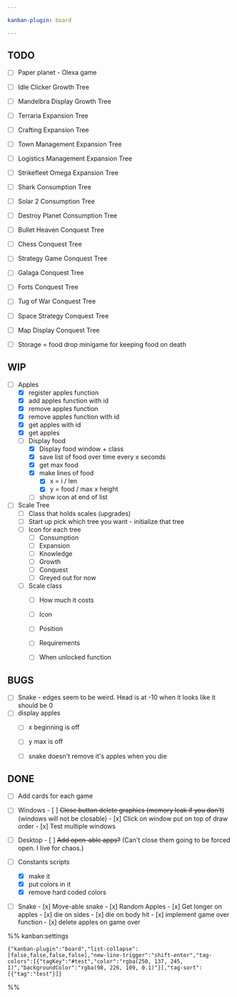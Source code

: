 ```yaml
---

kanban-plugin: board

---
```


## TODO

- [ ] Paper planet - Olexa game
- [ ] Idle Clicker
	Growth Tree
- [ ] Mandelbra Display
	Growth Tree
- [ ] Terraria
	Expansion Tree
- [ ] Crafting
	Expansion Tree
- [ ] Town Management
	Expansion Tree
- [ ] Logistics Management
	Expansion Tree
- [ ] Strikefleet Omega
	Expansion Tree
- [ ] Shark
	Consumption Tree
- [ ] Solar 2
	Consumption Tree
- [ ] Destroy Planet
	Consumption Tree
- [ ] Bullet Heaven
	Conquest Tree
- [ ] Chess
	Conquest Tree
- [ ] Strategy Game
	Conquest Tree
- [ ] Galaga
	Conquest Tree
- [ ] Forts
	Conquest Tree
- [ ] Tug of War
	Conquest Tree
- [ ] Space Strategy
	Conquest Tree
- [ ] Map Display
	Conquest Tree
- [ ] Storage = food drop minigame for keeping food on death


## WIP

- [ ] Apples
	- [x] register apples function
	- [x] add apples function with id
	- [x] remove apples function
	- [x] remove apples function with id
	- [x] get apples with id
	- [x] get apples
	- [ ] Display food
	    - [x] Display food window + class
	    - [x] save list of food over time every x seconds
	    - [x] get max food
	    - [x] make lines of food
	        - [x] x = i / len
	        - [x] y = food / max x height
	    - [ ] show icon at end of list
- [ ] Scale Tree
	- [ ] Class that holds scales (upgrades)
	- [ ] Start up pick which tree you want - initialize that tree
	- [ ] Icon for each tree
	    - [ ] Consumption
	    - [ ] Expansion
	    - [ ] Knowledge
	    - [ ] Growth
	    - [ ] Conquest
	    - [ ] Greyed out for now
	- [ ] Scale class
	    - [ ] How much it costs
	    - [ ] Icon
	    - [ ] Position
	    - [ ] Requirements
	    - [ ] When unlocked function


## BUGS

- [ ] Snake - edges seem to be weird. Head is at -10 when it looks like it should be 0
- [ ] display apples
	 - [ ] x beginning is off
	 - [ ] y max is off
	 - [ ] snake doesn't remove it's apples when you die


## DONE

- [ ] Add cards for each game
- [ ] Windows
	  - [ ] ~~Close button delete graphics (memory leak if you don't)~~ (windows will not  be closable)
	  - [x] Click on window put on top of draw order
	  - [x] Test multiple windows
- [ ] Desktop
	  - [ ] ~~Add open-able apps?~~ (Can't close them going to be forced open. I live for chaos.)
- [ ] Constants scripts
	- [x] make it
	- [x] put colors in it
	- [x] remove hard coded colors
- [ ] Snake
	  - [x] Move-able snake
	  - [x] Random Apples
	  - [x] Get longer on apples
	  - [x] die on sides
	  - [x] die on body hit
	  - [x] implement game over function
	  - [x] delete apples on game over




%% kanban:settings
```
{"kanban-plugin":"board","list-collapse":[false,false,false,false],"new-line-trigger":"shift-enter","tag-colors":[{"tagKey":"#test","color":"rgba(250, 137, 245, 1)","backgroundColor":"rgba(98, 226, 109, 0.1)"}],"tag-sort":[{"tag":"test"}]}
```
%%